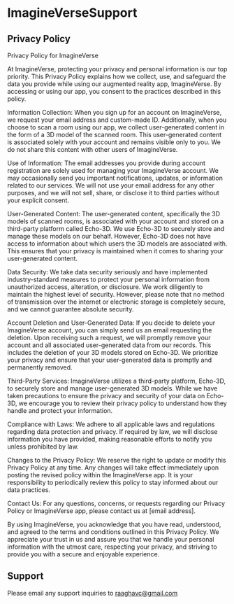 # ImagineVerseSupport
## Privacy Policy 

Privacy Policy for ImagineVerse

At ImagineVerse, protecting your privacy and personal information is our top priority. This Privacy Policy explains how we collect, use, and safeguard the data you provide while using our augmented reality app, ImagineVerse. By accessing or using our app, you consent to the practices described in this policy.

Information Collection:
When you sign up for an account on ImagineVerse, we request your email address and custom-made ID. Additionally, when you choose to scan a room using our app, we collect user-generated content in the form of a 3D model of the scanned room. This user-generated content is associated solely with your account and remains visible only to you. We do not share this content with other users of ImagineVerse.

Use of Information:
The email addresses you provide during account registration are solely used for managing your ImagineVerse account. We may occasionally send you important notifications, updates, or information related to our services. We will not use your email address for any other purposes, and we will not sell, share, or disclose it to third parties without your explicit consent.

User-Generated Content:
The user-generated content, specifically the 3D models of scanned rooms, is associated with your account and stored on a third-party platform called Echo-3D. We use Echo-3D to securely store and manage these models on our behalf. However, Echo-3D does not have access to information about which users the 3D models are associated with. This ensures that your privacy is maintained when it comes to sharing your user-generated content.

Data Security:
We take data security seriously and have implemented industry-standard measures to protect your personal information from unauthorized access, alteration, or disclosure. We work diligently to maintain the highest level of security. However, please note that no method of transmission over the internet or electronic storage is completely secure, and we cannot guarantee absolute security.

Account Deletion and User-Generated Data:
If you decide to delete your ImagineVerse account, you can simply send us an email requesting the deletion. Upon receiving such a request, we will promptly remove your account and all associated user-generated data from our records. This includes the deletion of your 3D models stored on Echo-3D. We prioritize your privacy and ensure that your user-generated data is promptly and permanently removed.

Third-Party Services:
ImagineVerse utilizes a third-party platform, Echo-3D, to securely store and manage user-generated 3D models. While we have taken precautions to ensure the privacy and security of your data on Echo-3D, we encourage you to review their privacy policy to understand how they handle and protect your information.

Compliance with Laws:
We adhere to all applicable laws and regulations regarding data protection and privacy. If required by law, we will disclose information you have provided, making reasonable efforts to notify you unless prohibited by law.

Changes to the Privacy Policy:
We reserve the right to update or modify this Privacy Policy at any time. Any changes will take effect immediately upon posting the revised policy within the ImagineVerse app. It is your responsibility to periodically review this policy to stay informed about our data practices.

Contact Us:
For any questions, concerns, or requests regarding our Privacy Policy or ImagineVerse app, please contact us at [email address].

By using ImagineVerse, you acknowledge that you have read, understood, and agreed to the terms and conditions outlined in this Privacy Policy. We appreciate your trust in us and assure you that we handle your personal information with the utmost care, respecting your privacy, and striving to provide you with a secure and enjoyable experience.


## Support

Please email any support inquiries to raaghavc@gmail.com
